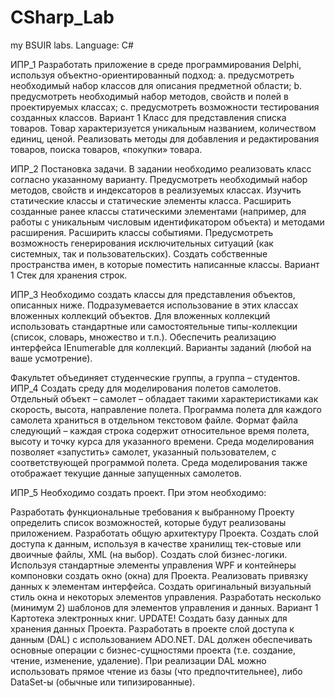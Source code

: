# CSharp_Lab
 my BSUIR labs. Language: C#

ИПР_1 Разработать приложение в среде программирования Delphi, используя объектно-ориентированный подход: a. предусмотреть необходимый набор классов для описания предметной области; b. предусмотреть необходимый набор методов, свойств и полей в проектируемых классах; c. предусмотреть возможности тестирования созданных классов. Вариант 1 Класс для представления списка товаров. Товар характеризуется уникальным названием, количеством единиц, ценой. Реализовать методы для добавления и редактирования товаров, поиска товаров, «покупки» товара.

ИПР_2 Постановка задачи. В задании необходимо реализовать класс согласно указанному варианту. Предусмотреть необходимый набор методов, свойств и индексаторов в реализуемых классах. Изучить статические классы и статические элементы класса. Расширить созданные ранее классы статическими элементами (например, для работы с уникальным числовым идентификатором объекта) и методами расширения. Расширить классы событиями. Предусмотреть возможность генерирования исключительных ситуаций (как системных, так и пользовательских). Создать собственные пространства имен, в которые поместить написанные классы. Вариант 1 Стек для хранения строк.

ИПР_3 Необходимо создать классы для представления объектов, описанных ниже. Подразумевается использование в этих классах вложенных коллекций объектов. Для вложенных коллекций использовать стандартные или самостоятельные типы-коллекции (список, словарь, множество и т.п.). Обеспечить реализацию интерфейса IEnumerable для коллекций. Варианты заданий (любой на ваше усмотрение).

Факультет объединяет студенческие группы, а группа – студентов.
ИПР_4 Создать среду для моделирования полетов самолетов. Отдельный объект – самолет – обладает такими характеристиками как скорость, высота, направление полета. Программа полета для каждого самолета храниться в отдельном текстовом файле. Формат файла следующий – каждая строка содержит относительное время полета, высоту и точку курса для указанного времени. Среда моделирования позволяет «запустить» самолет, указанный пользователем, с соответствующей программой полета. Среда моделирования также отображает текущие данные запущенных самолетов.

ИПР_5 Необходимо создать проект. При этом необходимо:

Разработать функциональные требования к выбранному Проекту определить список возможностей, которые будут реализованы приложением.
Разработать общую архитектуру Проекта.
Создать слой доступа к данным, используя в качестве хранилищ тек-стовые или двоичные файлы, XML (на выбор).
Создать слой бизнес-логики.
Используя стандартные элементы управления WPF и контейнеры компоновки создать окно (окна) для Проекта.
Реализовать привязку данных к элементам интерфейса.
Создать оригинальный визуальный стиль окна и некоторых элементов управления.
Разработать несколько (минимум 2) шаблонов для элементов управления и данных. Вариант 1 Картотека электронных книг. UPDATE!
Создать базу данных для хранения данных Проекта.
Разработать в проекте слой доступа к данным (DAL) с использованием ADO.NET. DAL должен обеспечивать основные операции с бизнес-сущностями проекта (т.е. создание, чтение, изменение, удаление). При реализации DAL можно использовать прямое чтение из базы (что предпочтительнее), либо DataSet-ы (обычные или типизированные).